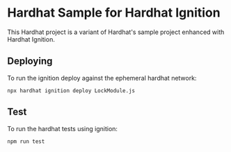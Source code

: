 # Hardhat Sample for Hardhat Ignition

This Hardhat project is a variant of Hardhat's sample project enhanced with
Hardhat Ignition.

## Deploying

To run the ignition deploy against the ephemeral hardhat network:

```shell
npx hardhat ignition deploy LockModule.js
```

## Test

To run the hardhat tests using ignition:

```shell
npm run test
```
